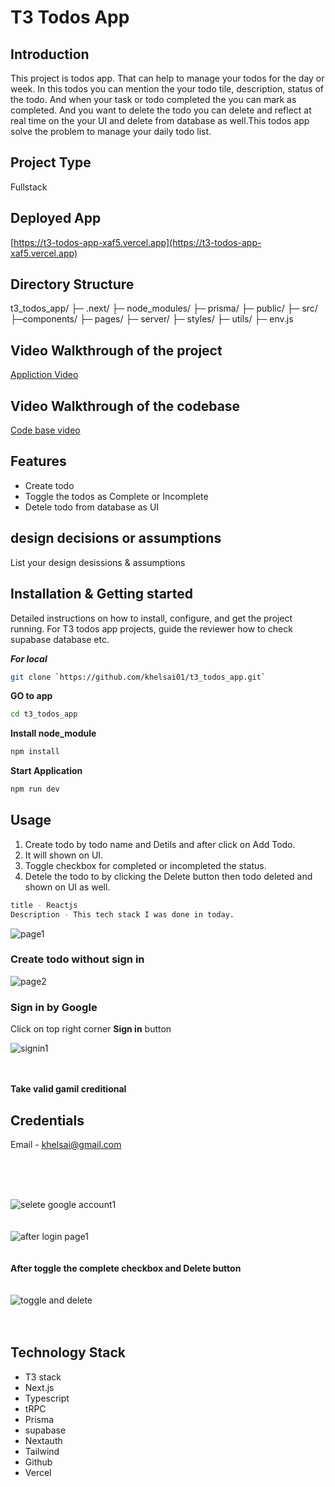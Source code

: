 # T3 Todos App

## Introduction

This project is todos app. That can help to manage your todos for the day or week. In this todos you can mention the your todo tile, description, status of the todo. And when your task or todo completed the you can mark as completed. And you want to delete the todo you can delete and reflect at real time on the your UI and delete from database as well.This todos app solve the problem to manage your daily todo list.

## Project Type
Fullstack

## Deployed App
[https://t3-todos-app-xaf5.vercel.app](https://t3-todos-app-xaf5.vercel.app)

## Directory Structure

t3_todos_app/
├─ .next/
├─ node_modules/
├─ prisma/
├─ public/
├─ src/
   ├─components/
   ├─ pages/
   ├─ server/
   ├─ styles/
   ├─ utils/
   ├─ env.js



## Video Walkthrough of the project
[Appliction Video](https://drive.google.com/file/d/1_L_LZHosLnmztHKpaZ9V8yMN98LqC-OM/view?usp=sharing)

## Video Walkthrough of the codebase
[Code base video](https://drive.google.com/file/d/1_edaIeyRJ55lSeZWCA4zLagiH4lk-AuP/view?usp=sharing)

## Features

- Create todo
- Toggle the todos as Complete or Incomplete
- Detele todo from database as UI

## design decisions or assumptions
List your design desissions & assumptions

## Installation & Getting started
Detailed instructions on how to install, configure, and get the project running. For T3 todos app projects, guide the reviewer how to check supabase database etc.

***For local***
```bash 
git clone `https://github.com/khelsai01/t3_todos_app.git`
```

**GO to app**

```bash
cd t3_todos_app
```


 **Install node_module**
 
```bash
npm install
```

**Start Application**

```bash
npm run dev
```

## Usage
1. Create todo by todo name and Detils and after click on Add Todo.
2. It will shown on UI.
3. Toggle checkbox for completed or incompleted the status.
4. Detele the todo to by clicking the Delete button then todo deleted and shown on UI as well.

```bash
title - Reactjs
Description - This tech stack I was done in today.
```


![page1](https://github.com/khelsai01/t3_todos_app/assets/119441119/18effb08-5000-4500-ae2b-226221750a2b)

### Create todo without sign in

![page2](https://github.com/khelsai01/t3_todos_app/assets/119441119/f611ecf1-255c-47a3-a1a5-3f7fec71e102)

### Sign in by Google
Click on top right corner  **Sign in** button

![signin1](https://github.com/khelsai01/t3_todos_app/assets/119441119/8017e868-5518-4554-bc41-60b7519163f7)
<br/>
<br/>
<br/>

**Take valid gamil creditional**
## Credentials

Email - khelsai@gmail.com


<br/>
<br/>
<br/>

![selete google account1](https://github.com/khelsai01/t3_todos_app/assets/119441119/b81a24a8-db56-4eb8-adfb-331014fde279)
<br/>
<br/>
<br/>
![after login page1](https://github.com/khelsai01/t3_todos_app/assets/119441119/9fea0f74-9e79-4ce0-8f34-eecc84c25a98)
<br/>
<br/>
<br/>
**After toggle the complete checkbox and Delete button**
<br/>
<br/>
<br/>
![toggle and delete](https://github.com/khelsai01/t3_todos_app/assets/119441119/35a16e47-6fab-476a-b878-0b85cb0b7a46)
<br/>
<br/>
<br/>
## Technology Stack

- T3 stack
- Next.js
- Typescript
- tRPC
- Prisma
- supabase
- Nextauth
- Tailwind
- Github
- Vercel
